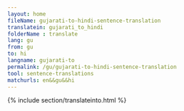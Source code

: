 ```yaml
---
layout: home
fileName: gujarati-to-hindi-sentence-translation
translatein: gujarati_to_hindi
folderName : translate
lang: gu
from: gu
to: hi
langname: gujarati-to
permalink: /gu/gujarati-to-hindi-sentence-translation
tool: sentence-translations
matchurls: en&&gu&&hi
---
```

{% include section/translateinto.html %}
